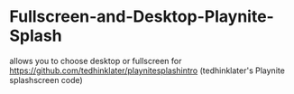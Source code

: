 # Fullscreen-and-Desktop-Playnite-Splash
allows you to choose desktop or fullscreen for https://github.com/tedhinklater/playnitesplashintro (tedhinklater's Playnite splashscreen code)
